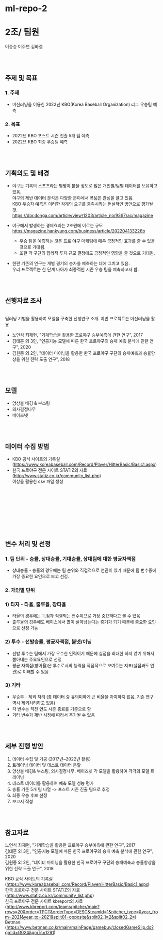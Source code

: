 # ml-repo-2
# 2조/ 팀원
이종승 이주연 김바램

<br></br>

## 주제 및 목표
### 1. 주제
  * 머신러닝을 이용한 2022년 KBO(Korea Baseball Organization) 리그 우승팀 예측
### 2. 목표 
  - 2022년 KBO 포스트 시즌 진출 5개 팀 예측
  - 2022년 KBO 최종 우승팀 예측

<br></br>


## 기획의도 및 배경

* 야구는 기록의 스포츠라는 별명이 붙을 정도로 많은 개인별/팀별 데이터를 보유하고 있음.<br>
야구의 제반 데이터 분석은 다양한 분야에서 폭넓은 관심을 끌고 있음.<br>
KBO 우승자 예측은 이러한 각계의 요구를 충족시키는 현실적인 방안으로 평가될 것.<br>
https://dbr.donga.com/article/view/1203/article_no/9397/ac/magazine

* 야구에서 발생하는 경제효과는 2조원에 이르는 규모<br>
https://magazine.hankyung.com/business/article/202204133226b

    * 우승 팀을 예측하는 것은 프로 야구 마케팅에 매우 긍정적인 효과를 줄 수 있을 것으로 기대됨.
    * 또한 각 구단의 합리적 투자 규모 결정에도 긍정적인 영향을 줄 것으로 기대됨.

* 한편 기존의 연구는 개별 경기의 승자를 예측하는 데에 그치고 있음.<br>
우리 프로젝트는 한 단계 나아가 최종적인 시즌 우승 팀을 예측하고자 함.

<br></br>

## 선행자료 조사
<br>딥러닝 기법을 활용하여 모델을 구축한 선행연구 소개. 이번 프로젝트는 머신러닝을 활용</br>
 - 노언석 최재현, "기계학습을 활용한 프로야구 승부예측에 관한 연구", 2017<br>
 - 김태훈 외 3인, "인공지능 모델에 따른 한국 프로야구의 승패 예측 분석에 관한 연구", 2020<br>
 - 김원종 외 2인, "데이터 마이닝을 활용한 한국 프로야구 구단의 승패예측과 승률향상을 위한 전략 도출 연구", 2018

<br></br>

## 모델
 * 앙상블 배깅 & 부스팅
 * 의사결정나무 
 * 베이즈넷
 
<br></br>

## 데이터 수집 방법 
* KBO 공식 사이트의 기록실 (https://www.koreabaseball.com/Record/Player/HitterBasic/Basic1.aspx)
* 한국 프로야구 전문 사이트 STATIZ의 자료 (http://www.statiz.co.kr/community_list.php) <br>
   이상을 활용한 csv 파일 생성

<br></br>
<br></br>
<br></br>
<br></br>

## 변수 처리 및 선정

### 1. 팀 단위 - 승률, 상대승률, 기대승률, 상대팀에 대한 평균자책점
- 상대승률 - 승률의 경우에는 팀 순위와 직접적으로 연관이 있기 때문에 팀 변수중에 가장 중요한 요인으로 보고 선정.
### 2. 개인별 단위
### 1) 타자 - 타율, 출루율, 장타율
   - 타율의 경우에는 득점과 직결되는 변수이므로 가장 중요하다고 볼 수 있음
   - 출루율의 경우에도 베이스에서 많이 살아남는다는 증거가 되기 때문에 중요한 요인으로 선정 가능
### 2) 투수 - 선발승률, 평균자책점, 볼넷/이닝
  - 선발 투수는 팀에서 가장 우수한 인력이기 때문에 실점을 최대한 하지 않기 위해서 뽑아내는 주요요인으로 선정
  - 평균 자책점(방어율)은 투수로서의 능력을 직접적으로 보여주는 지표(실점과도 연관)로 이해할 수 있음
### 3) 기타
* 무승부 - 제외 처리 (총 데이터 중 유의미하게 큰 비율을 차지하지 않음, 기존 연구 역시 제외처리하고 있음)
* 각 변수는 직전 연도 시즌 종료를 기준으로 함
* 기타 변수가 제반 사정에 따라서 추가될 수 있음

<br></br>

## 세부 진행 방안

 1. 데이터 수집 및 가공 (2017년~2022년 활용)
 2. 트레이닝 데이터 및 테스트 데이터 분할 
 3. 앙상블 배깅& 부스팅, 의사결정나무, 베이즈넷 각 모델을 활용하여 각각의 모델 트레이닝
 4. 테스트 데이터를 활용하여 예측 모델 성능 평가 
 5. 승률 기준 5개 팀 나열 -> 포스트 시즌 진출 팀으로 추정
 6. 최종 우승 후보 선정
 7. 보고서 작성

<br></br>

## 참고자료

노언석 최재현, "기계학습을 활용한 프로야구 승부예측에 관한 연구", 2017 <br>
김태훈 외 3인, "인공지능 모델에 따른 한국 프로야구의 승패 예측 분석에 관한 연구", 2020<br>
김원종 외 2인, "데이터 마이닝을 활용한 한국 프로야구 구단의 승패예측과 승률향상을 위한 전략 도출 연구", 2018  

KBO 공식 사이트의 기록실 (https://www.koreabaseball.com/Record/Player/HitterBasic/Basic1.aspx)<br>
한국 프로야구 전문 사이트 STATIZ의 자료 (http://www.statiz.co.kr/community_list.php)<br>
한국 프로야구 전문 사이트 kbreport의 자료 (http://www.kbreport.com/teams/pitcher/main?rows=20&order=TPCT&orderType=DESC&teamId=1&pitcher_type=&year_from=2021&year_to=2021&split01=opposite&split02_1=2&split02_2=)<br>
Betman (https://www.betman.co.kr/main/mainPage/gamebuy/closedGameSlip.do?gmId=G024&gmTs=1281)
